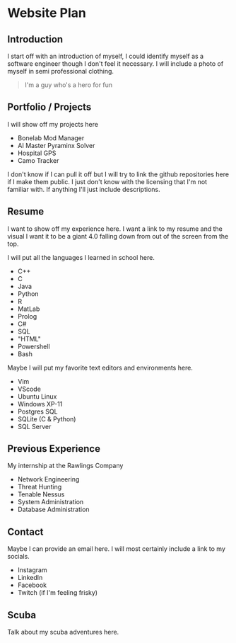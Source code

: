 # Website Plan

## Introduction
I start off with an introduction of myself, I could identify myself as a
software engineer though I don't feel it necessary. I will include a photo of
myself in semi professional clothing.

> I'm a guy who's a hero for fun

## Portfolio / Projects
I will show off my projects here  

- Bonelab Mod Manager
- AI Master Pyraminx Solver
- Hospital GPS
- Camo Tracker  

I don't know if I can pull it off but I will try to link the github repositories
here if I make them public. I just don't know with the licensing that I'm not
familiar with. If anything I'll just include descriptions.

## Resume
I want to show off my experience here. I want a link to my resume and the visual
I want it to be a giant 4.0 falling down from out of the screen from the top.  

I will put all the languages I learned in school here.  

- C++
- C
- Java
- Python
- R
- MatLab
- Prolog
- C#
- SQL
- "HTML"
- Powershell
- Bash

Maybe I will put my favorite text editors and environments here.  
- Vim
- VScode
- Ubuntu Linux
- Windows XP-11
- Postgres SQL
- SQLite (C & Python)
- SQL Server

## Previous Experience
My internship at the Rawlings Company  
- Network Engineering  
- Threat Hunting  
- Tenable Nessus  
- System Administration  
- Database Administration  


## Contact
Maybe I can provide an email here. I will most certainly include a link to my
socials.

- Instagram
- LinkedIn
- Facebook
- Twitch (if I'm feeling frisky)

## Scuba
Talk about my scuba adventures here.
